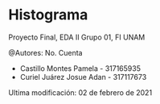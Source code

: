 # Histograma
Proyecto Final, EDA II Grupo 01, FI UNAM

@Autores:                          No. Cuenta         
 * Castillo Montes Pamela           -   317165935
 * Curiel Juárez Josue Adan         -   317117673
 
Ultima modificación: 02 de febrero de 2021
